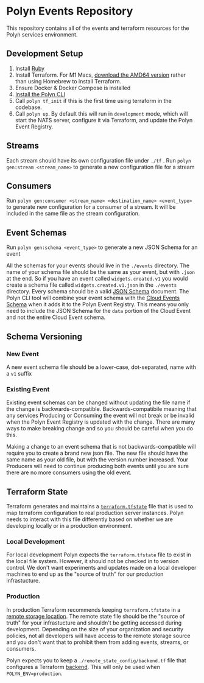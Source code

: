# Polyn Events Repository

This repository contains all of the events and terraform resources for the Polyn services
environment.

## Development Setup

1. Install [Ruby](https://github.com/asdf-vm/asdf-ruby)
2. Install Terraform. For M1 Macs, [download the AMD64 version](https://www.terraform.io/downloads)
   rather than using Homebrew to install Terraform.
3. Ensure Docker & Docker Compose is installed
4. [Install the Polyn CLI]()
5. Call `polyn tf_init` if this is the first time using terraform in the codebase.
6. Call `polyn up`. By default this will run in `development` mode, which will start the NATS
   server, configure it via Terraform, and update the Polyn Event Registry.

## Streams

Each stream should have its own configuration file under `./tf` . Run `polyn gen:stream <stream_name>` to generate a new configuration file for a stream

## Consumers

Run `polyn gen:consumer <stream_name> <destination_name> <event_type>` to generate new configuration for a consumer of a stream. It will be included in the same file as the stream configuration.

## Event Schemas

Run `polyn gen:schema <event_type>` to generate a new JSON Schema for an event

All the schemas for your events should live in the `./events` directory.
The name of your schema file should be the same as your event, but with `.json` at the end.
So if you have an event called `widgets.created.v1` you would create a schema file called `widgets.created.v1.json` in the `./events` directory.
Every schema should be a valid [JSON Schema](https://json-schema.org/) document.
The Polyn CLI tool will combine your event schema with the [Cloud Events Schema](https://cloudevents.io/) when it adds it to the Polyn Event Registry.
This means you only need to include the JSON Schema for the `data` portion of the Cloud Event and not the entire Cloud Event schema.

## Schema Versioning

### New Event

A new event schema file should be a lower-case, dot-separated, name with a `v1` suffix

### Existing Event

Existing event schemas can be changed without updating the file name if the change is backwards-compatible.
Backwards-compatibile meaning that any services Producing or Consuming the event will not break or be invalid when the
Polyn Event Registry is updated with the change. There are many ways to make breaking change and so you should be
careful when you do this.

Making a change to an event schema that is not backwards-compatible will require you to create a brand new
json file. The new file should have the same name as your old file, but with the version number increased. Your
Producers will need to continue producing both events until you are sure there are no more consumers using the
old event.

## Terraform State

Terraform generates and maintains a [`terraform.tfstate`](https://www.terraform.io/language/state) file that is used to map terraform configuration to real production server instances. Polyn needs to interact with this file differently based on whether we are developing locally or in a production environment.

### Local Development

For local development Polyn expects the `terraform.tfstate` file to exist in the local file system. However, it should not be checked in to version control. We don't want experiments and updates made on a local developer machines to end up as the "source of truth" for our production infrastucture.

### Production

In production Terraform recommends keeping `terraform.tfstate` in a [remote storage location](https://www.terraform.io/language/state). The remote state file should be the "source of truth" for your infrastucture and shouldn't be getting accessed during development. Depending on the size of your organization and security policies, not all developers will have access to the remote storage source and you don't want that to prohibit them from adding events, streams, or consumers.

Polyn expects you to keep a `./remote_state_config/backend.tf` file that configures a Terraform [backend](https://www.terraform.io/language/settings/backends/configuration). This will only be used when `POLYN_ENV=production`.